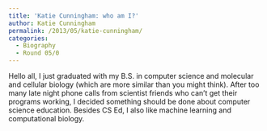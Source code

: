 ```yaml
---
title: 'Katie Cunningham: who am I?'
author: Katie Cunningham
permalink: /2013/05/katie-cunningham/
categories:
  - Biography
  - Round 05/0
---
```

Hello all, I just graduated with my B.S. in computer science and molecular and cellular biology (which are more similar than you might think). After too many late night phone calls from scientist friends who can&#8217;t get their programs working, I decided something should be done about computer science education. Besides CS Ed, I also like machine learning and computational biology.
